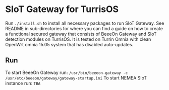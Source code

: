# SIoT Gateway for TurrisOS

Run `./install.sh` to install all necessary packages to run SIoT Gateway.
See README in sub-directories for where you can find a guide on how to create a functional secured gateway that consists of BeeeOn Gateway and SIoT detection modules on TurrisOS. It is tested on Turrin Omnia with clean OpenWrt omnia 15.05 system that has disabled auto-updates.

## Run

To start BeeeOn Gateway run:
`/usr/bin/beeeon-gateway -c /usr/etc/beeeon/gateway/gateway-startup.ini`
To start NEMEA SIoT instance run:
`TBA`
